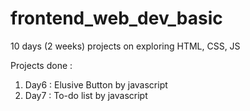 # frontend_web_dev_basic

10 days (2 weeks) projects on exploring HTML, CSS, JS

Projects done :

<ol>
    <li>Day6 : Elusive Button by javascript</li>
    <li>Day7 : To-do list by javascript</li>
</ol>
